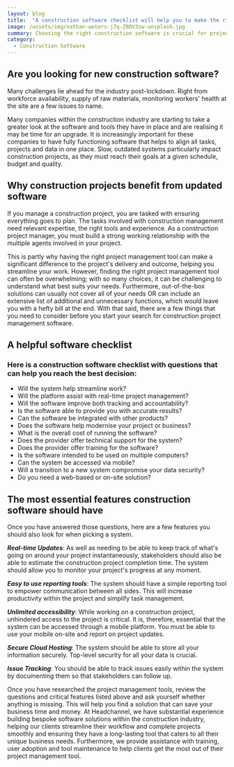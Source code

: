 ```yaml
---
layout: blog
title:  "A construction software checklist will help you to make the right decision"
image: /assets/img/nathan-waters-j7q-Z9DV3zw-unsplash.jpg
summary: Choosing the right construction software is crucial for project efficiency, aligning tasks, and overcoming industry challenges post-lockdown.
category:
  - Construction Software
---
```


## Are you looking for new construction software?
Many challenges lie ahead for the industry post-lockdown. Right from workforce availability, supply of raw materials, monitoring workers' health at the site are a few issues to name.

Many companies within the construction industry are starting to take a greater look at the software and tools they have in place and are realising it may be time for an upgrade. It is increasingly important for these companies to have fully functioning software that helps to align all tasks, projects and data in one place.
Slow, outdated systems particularly impact construction projects, as they must reach their goals at a given schedule, budget and quality.

## Why construction projects benefit from updated software
If you manage a construction project, you are tasked with ensuring everything goes to plan. The tasks involved with construction management need relevant expertise, the right tools and experience. As a construction project manager, you must build a strong working relationship with the multiple agents involved in your project.

This is partly why having the right project management tool can make a significant difference to the project's delivery and outcome, helping you streamline your work. However, finding the right project management tool can often be overwhelming; with so many choices, it can be challenging to understand what best suits your needs. Furthermore, out-of-the-box solutions can usually not cover all of your needs OR can include an extensive list of additional and unnecessary functions, which would leave you with a hefty bill at the end. With that said, there are a few things that you need to consider before you start your search for construction project management software.

## A helpful software checklist
### Here is a construction software checklist with questions that can help you reach the best decision:

- Will the system help streamline work?
- Will the platform assist with real-time project management?
- Will the software improve both tracking and accountability?
- Is the software able to provide you with accurate results?
- Can the software be integrated with other products?
- Does the software help modernise your project or business?
- What is the overall cost of running the software?
- Does the provider offer technical support for the system?
- Does the provider offer training for the software?
- Is the software intended to be used on multiple computers?
- Can the system be accessed via mobile?
- Will a transition to a new system compromise your data security?
- Do you need a web-based or on-site solution?


## The most essential features construction software should have
Once you have answered those questions, here are a few features you should also look for when picking a system.

***Real-time Updates***: As well as needing to be able to keep track of what's going on around your project instantaneously, stakeholders should also be able to estimate the construction project completion time. The system should allow you to monitor your project's progress at any moment.

***Easy to use reporting tools***: The system should have a simple reporting tool to empower communication between all sides. This will increase productivity within the project and simplify task management.

***Unlimited accessibility***: While working on a construction project, unhindered access to the project is critical. It is, therefore, essential that the system can be accessed through a mobile platform. You must be able to use your mobile on-site and report on project updates.

***Secure Cloud Hosting***: The system should be able to store all your information securely. Top-level security for all your data is crucial.

***Issue Tracking***: You should be able to track issues easily within the system by documenting them so that stakeholders can follow up.

Once you have researched the project management tools, review the questions and critical features listed above and ask yourself whether anything is missing. This will help you find a solution that can save your business time and money. At Headchannel, we have substantial experience building bespoke software solutions within the construction industry, helping our clients streamline their workflow and complete projects smoothly and ensuring they have a long-lasting tool that caters to all their unique business needs. Furthermore, we provide assistance with training, user adoption and tool maintenance to help clients get the most out of their project management tool.
